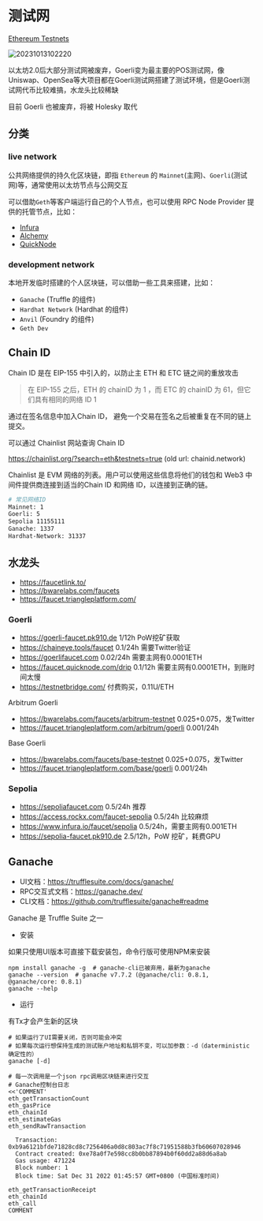 # 测试网

[Ethereum Testnets](https://ethereum.org/en/developers/docs/networks/#ethereum-testnets)

![20231013102220](https://image.zuoright.com/20231013102220.png)

以太坊2.0后大部分测试网被废弃，Goerli变为最主要的POS测试网，像Uniswap、OpenSea等大项目都在Goerli测试网搭建了测试环境，但是Goerli测试网代币比较难搞，水龙头比较稀缺

目前 Goerli 也被废弃，将被 Holesky 取代

## 分类

### live network

公共网络提供的持久化区块链，即指 `Ethereum` 的 `Mainnet`(主网)、`Goerli`(测试网)等，通常使用以太坊节点与公网交互

可以借助`Geth`等客户端运行自己的个人节点，也可以使用 RPC Node Provider 提供的托管节点，比如：

- [Infura](https://app.infura.io/dashboard)
- [Alchemy](https://dashboard.alchemy.com/)
- [QuickNode](https://dashboard.quicknode.com/)

### development network

本地开发临时搭建的个人区块链，可以借助一些工具来搭建，比如：

- `Ganache` (Truffle 的组件)
- `Hardhat Network` (Hardhat 的组件)
- `Anvil` (Foundry 的组件)
- `Geth Dev`

## Chain ID

Chain ID 是在 EIP-155 中引入的，以防止主 ETH 和 ETC 链之间的重放攻击

> 在 EIP-155 之后，ETH 的 chainID 为 1 ，而 ETC 的 chainID 为 61，但它们具有相同的网络 ID 1

通过在签名信息中加入Chain ID， 避免一个交易在签名之后被重复在不同的链上提交。

可以通过 Chainlist 网站查询 Chain ID

<https://chainlist.org/?search=eth&testnets=true> (old url: chainid.network)

Chainlist 是 EVM 网络的列表。用户可以使用这些信息将他们的钱包和 Web3 中间件提供商连接到适当的Chain ID 和网络 ID，以连接到正确的链。

```bash
# 常见网络ID
Mainnet: 1
Goerli: 5
Sepolia 11155111
Ganache: 1337
Hardhat-Network: 31337
```

## 水龙头

- <https://faucetlink.to/>
- <https://bwarelabs.com/faucets>
- <https://faucet.triangleplatform.com/>

### Goerli

- <https://goerli-faucet.pk910.de>  1/12h PoW挖矿获取
- <https://chaineye.tools/faucet>  0.1/24h 需要Twitter验证
- <https://goerlifaucet.com>  0.02/24h 需要主网有0.0001ETH
- <https://faucet.quicknode.com/drip>  0.1/12h 需要主网有0.0001ETH，到账时间太慢
- <https://testnetbridge.com/>  付费购买，0.11U/ETH

Arbitrum Goerli

- <https://bwarelabs.com/faucets/arbitrum-testnet>  0.025+0.075，发Twitter
- <https://faucet.triangleplatform.com/arbitrum/goerli>  0.001/24h

Base Goerli

- <https://bwarelabs.com/faucets/base-testnet>  0.025+0.075，发Twitter
- <https://faucet.triangleplatform.com/base/goerli>  0.001/24h

### Sepolia

- <https://sepoliafaucet.com>  0.5/24h 推荐
- <https://access.rockx.com/faucet-sepolia>  0.5/24h 比较麻烦
- <https://www.infura.io/faucet/sepolia>  0.5/24h，需要主网有0.001ETH
- <https://sepolia-faucet.pk910.de>  2.5/12h，PoW 挖矿，耗费GPU

## Ganache

- UI文档：<https://trufflesuite.com/docs/ganache/>
- RPC交互式文档：<https://ganache.dev/>
- CLI文档：<https://github.com/trufflesuite/ganache#readme>

Ganache 是 Truffle Suite 之一

- 安装

如果只使用UI版本可直接下载安装包，命令行版可使用NPM来安装

```shell
npm install ganache -g  # ganache-cli已被弃用，最新为ganache
ganache --version  # ganache v7.7.2 (@ganache/cli: 0.8.1, @ganache/core: 0.8.1)
ganache --help
```

- 运行

有Tx才会产生新的区块

```shell
# 如果运行了UI需要关闭，否则可能会冲突
# 如果每次运行想保持生成的测试账户地址和私钥不变，可以加参数：-d（daterministic 确定性的）
ganache [-d]

# 每一次调用是一个json rpc调用区块链来进行交互
# Ganache控制台日志
<<'COMMENT'
eth_getTransactionCount
eth_gasPrice
eth_chainId
eth_estimateGas
eth_sendRawTransaction

  Transaction: 0xb9a6121bfde71828cd8c7256406a0d8c803ac7f8c71951588b3fb60607028946
  Contract created: 0xe78a0f7e598cc8b0bb87894b0f60dd2a88d6a8ab
  Gas usage: 471224
  Block number: 1
  Block time: Sat Dec 31 2022 01:45:57 GMT+0800 (中国标准时间)

eth_getTransactionReceipt
eth_chainId
eth_call
COMMENT
```
